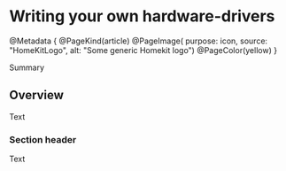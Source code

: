 # Writing your own hardware-drivers

@Metadata {
    @PageKind(article)
    @PageImage(
           purpose: icon, 
           source: "HomeKitLogo", 
           alt: "Some generic Homekit logo")
    @PageColor(yellow)
}

Summary

## Overview

Text

### Section header

Text
